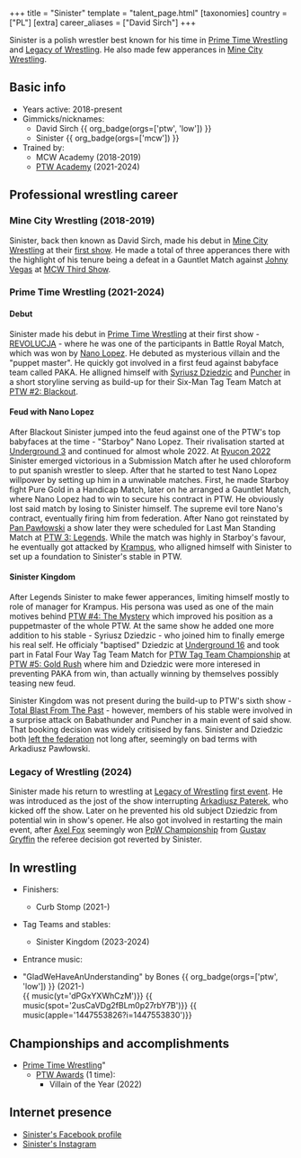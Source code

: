 +++
title = "Sinister"
template = "talent_page.html"
[taxonomies]
country = ["PL"]
[extra]
career_aliases = ["David Sirch"]
+++

Sinister is a polish wrestler best known for his time in [Prime Time Wrestling](@/o/ptw.md) and [Legacy of Wrestling](@/o/low.md). He also made few apperances in [Mine City Wrestling](@/o/mcw.md).

## Basic info

* Years active: 2018-present
* Gimmicks/nicknames:
  - David Sirch {{ org_badge(orgs=['ptw', 'low']) }}
  - Sinister {{ org_badge(orgs=['mcw']) }}
* Trained by:
  - MCW Academy (2018-2019)
  - [PTW Academy](@/o/ptw-academy.md) (2021-2024)
 
## Professional wrestling career

### Mine City Wrestling (2018-2019)

Sinister, back then known as David Sirch, made his debut in [Mine City Wrestling](@/o/mcw.md) at their [first show](@/e/mcw/2018-12-08-mcw-show-1.md). He made a total of three apperances there with the highlight of his tenure being a defeat in a Gauntlet Match against [Johny Vegas](@/w/johny-vegas.md) at [MCW Third Show](@/e/mcw/2019-09-14-mcw-show-3.md). 

### Prime Time Wrestling (2021-2024)

#### Debut

Sinister made his debut in [Prime Time Wrestling](@/o/ptw.md) at their first show - [REVOLUCJA](@/e/ptw/2021-10-09-ptw-1-revolucja.md) - where he was one of the participants in Battle Royal Match, which was won by [Nano Lopez](@/w/nano-lopez.md). He debuted as mysterious villain and the "puppet master". He quickly got involved in a first feud against babyface team called PAKA. He alligned himself with [Syriusz Dziedzic](@/w/dziedzic.md) and [Puncher](@/w/puncher.md) in a short storyline serving as build-up for their Six-Man Tag Team Match at [PTW #2: Blackout](@/e/ptw/2022-02-19-ptw-2-blackout.md).

#### Feud with Nano Lopez

After Blackout Sinister jumped into the feud against one of the PTW's top babyfaces at the time - "Starboy" Nano Lopez. Their rivalisation started at [Underground 3](@/e/ptw/2022-03-27-ptw-underground-3.md) and continued for almost whole 2022. At [Ryucon 2022](@/e/ptw/2022-07-31-ptw-x-ryucon.md) Sinister emerged victorious in a Submission Match after he used chloroform to put spanish wrestler to sleep. After that he started to test Nano Lopez willpower by setting up him in a unwinable matches. First, he made Starboy fight Pure Gold in a Handicap Match, later on he arranged a Gauntlet Match, where Nano Lopez had to win to secure his contract in PTW. He obviously lost said match by losing to Sinister himself. The supreme evil tore Nano's contract, eventually firing him from federation. After Nano got reinstated by [Pan Pawłowski](@/w/pan-pawlowski.md) a show later they were scheduled for Last Man Standing Match at [PTW 3: Legends](@/e/ptw/2022-11-26-ptw-3-legends.md). While the match was highly in Starboy's favour, he eventually got attacked by [Krampus](@/w/krampus.md), who alligned himself with Sinister to set up a foundation to Sinister's stable in PTW.

#### Sinister Kingdom

After Legends Sinister to make fewer apperances, limiting himself mostly to role of manager for Krampus. His persona was used as one of the main motives behind [PTW #4: The Mystery](@/e/ptw/2023-06-25-ptw-4-mystery.md) which improved his position as a puppetmaster of the whole PTW. At the same show he added one more addition to his stable - Syriusz Dziedzic - who joined him to finally emerge his real self. He officialy "baptised" Dziedzic at [Underground 16](@/e/ptw/2023-07-30-ptw-underground-16.md) and took part in Fatal Four Way Tag Team Match for [PTW Tag Team Championship](@/c/ptw-tag-team-championship.md) at [PTW #5: Gold Rush](@/e/ptw/2024-02-03-ptw-5-gold-rush.md) where him and Dziedzic were more interesed in preventing PAKA from win, than actually winning by themselves possibly teasing new feud. 

Sinister Kingdom was not present during the build-up to PTW's sixth show - [Total Blast From The Past](@/e/ptw/2024-05-11-ptw-6.md) - however, members of his stable were involved in a surprise attack on Babathunder and Puncher in a main event of said show. That booking decision was widely critisised by fans. Sinister and Dziedzic both [left the federation](@/a/ptw-exits.md) not long after, seemingly on bad terms with Arkadiusz Pawłowski.

### Legacy of Wrestling (2024)

Sinister made his return to wrestling at [Legacy of Wrestling](@/o/low.md) [first event](@/e/low/2024-12-01-low-1.md). He was introduced as the jost of the show interrupting [Arkadiusz Paterek](@/w/arek-paterek.md), who kicked off the show. Later on he prevented his old subject Dziedzic from potential win in show's opener. He also got involved in restarting the main event, after [Axel Fox](@/w/axel-fox.md) seemingly won [PpW Championship](@/c/ppw-championship.md) from [Gustav Gryffin](@/w/gustav-gryffin.md) the referee decision got reverted by Sinister. 

## In wrestling 

* Finishers:
  - Curb Stomp (2021-)
 
* Tag Teams and stables:
  - Sinister Kingdom (2023-2024)
 
* Entrance music:
- "GladWeHaveAnUnderstanding" by Bones
 {{ org_badge(orgs=['ptw', 'low']) }} (2021-)  <br>
 {{ music(yt='dPGxYXWhCzM')}}
 {{ music(spot='2usCaVDg2fBLm0p27rbY7B')}}
 {{ music(apple='1447553826?i=1447553830')}}

## Championships and accomplishments

* [Prime Time Wrestling](@/o/ptw.md)"
  - [PTW Awards](@/a/ptw-awards.md) (1 time):
    * Villain of the Year (2022)

## Internet presence

- [Sinister's Facebook profile](https://www.facebook.com/sinisterptw)
- [Sinister's Instagram](https://www.instagram.com/sinister_wrestler/)
